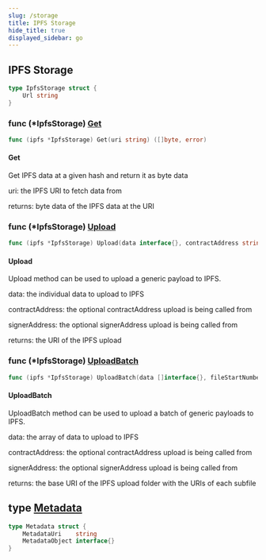 ```yaml
---
slug: /storage
title: IPFS Storage
hide_title: true
displayed_sidebar: go
---
```


## IPFS Storage

```go
type IpfsStorage struct {
    Url string
}
```

### func \(\*IpfsStorage\) [Get](https://github.com/thirdweb-dev/go-sdk/blob/main/pkg/thirdweb/ipfs_storage.go#L52)

```go
func (ipfs *IpfsStorage) Get(uri string) ([]byte, error)
```

#### Get

Get IPFS data at a given hash and return it as byte data

uri: the IPFS URI to fetch data from

returns: byte data of the IPFS data at the URI

### func \(\*IpfsStorage\) [Upload](https://github.com/thirdweb-dev/go-sdk/blob/main/pkg/thirdweb/ipfs_storage.go#L81)

```go
func (ipfs *IpfsStorage) Upload(data interface{}, contractAddress string, signerAddress string) (string, error)
```

#### Upload

Upload method can be used to upload a generic payload to IPFS\.

data: the individual data to upload to IPFS

contractAddress: the optional contractAddress upload is being called from

signerAddress: the optional signerAddress upload is being called from

returns: the URI of the IPFS upload

### func \(\*IpfsStorage\) [UploadBatch](https://github.com/thirdweb-dev/go-sdk/blob/main/pkg/thirdweb/ipfs_storage.go#L102)

```go
func (ipfs *IpfsStorage) UploadBatch(data []interface{}, fileStartNumber int, contractAddress string, signerAddress string) (*baseUriWithUris, error)
```

#### UploadBatch

UploadBatch method can be used to upload a batch of generic payloads to IPFS\.

data: the array of data to upload to IPFS

contractAddress: the optional contractAddress upload is being called from

signerAddress: the optional signerAddress upload is being called from

returns: the base URI of the IPFS upload folder with the URIs of each subfile

## type [Metadata](https://github.com/thirdweb-dev/go-sdk/blob/main/pkg/thirdweb/types.go#L12-L15)

```go
type Metadata struct {
    MetadataUri    string
    MetadataObject interface{}
}
```
